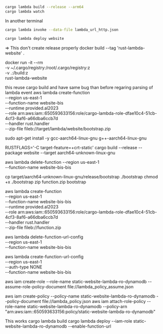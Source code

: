 ```bash
cargo lambda build --release --arm64
cargo lambda watch
```

In another terminal

```bash
cargo lambda invoke --data-file lambda_url_http.json
```

```bash
cargo lambda deploy website
```

=> This don't create release properly
docker build --tag 'rust-lambda-website' .

docker run -it --rm \
  -v ~/.cargo/registry:/root/.cargo/registry:z \
  -v .:/build:z \
  rust-lambda-website

this reuse cargo build and have same bug than before regaring parsing of lambda event
  aws lambda create-function \
     --region us-east-1 \
     --function-name website-bis \
     --runtime provided.al2023 \
     --role arn:aws:iam::650593633156:role/cargo-lambda-role-dfae10c4-51cb-4cf3-8af6-a66dba6ccb7d \
     --handler rust.handler \
     --zip-file fileb://target/lambda/website/bootstrap.zip


     

sudo apt-get install -y gcc-aarch64-linux-gnu g++-aarch64-linux-gnu

RUSTFLAGS='-C target-feature=+crt-static' cargo build --release --package website --target aarch64-unknown-linux-gnu


aws lambda delete-function --region us-east-1 \
  --function-name website-bis-bis

cp target/aarch64-unknown-linux-gnu/release/bootstrap ./bootstrap
chmod +x ./bootstrap
zip function.zip bootstrap

aws lambda create-function \
     --region us-east-1 \
     --function-name website-bis-bis \
     --runtime provided.al2023 \
     --role arn:aws:iam::650593633156:role/cargo-lambda-role-dfae10c4-51cb-4cf3-8af6-a66dba6ccb7d \
     --handler rust.handler \
     --zip-file fileb://function.zip

aws lambda delete-function-url-config \
     --region us-east-1 \
     --function-name website-bis-bis

aws lambda create-function-url-config \
     --region us-east-1 \
     --auth-type NONE \
     --function-name website-bis-bis



aws iam  create-role --role-name static-website-lambda-ro-dynamodb --assume-role-policy-document file://lambda_policy_assume.json

aws iam create-policy --policy-name static-website-lambda-ro-dynamodb --policy-document file://lambda_policy.json
aws iam attach-role-policy --role-name static-website-lambda-ro-dynamodb  --policy-arn "arn:aws:iam::650593633156:policy/static-website-lambda-ro-dynamodb"

This works
cargo lambda build 
cargo lambda deploy --iam-role static-website-lambda-ro-dynamodb --enable-function-url